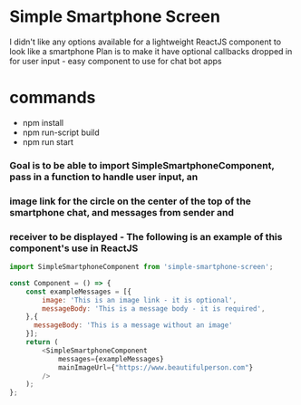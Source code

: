 # Simple Smartphone Screen
I didn't like any options available for a lightweight ReactJS component to look like a smartphone
Plan is to make it have optional callbacks dropped in for user input - easy component to use for chat bot apps

# commands
- npm install
- npm run-script build
- npm run start

### Goal is to be able to import SimpleSmartphoneComponent, pass in a function to handle user input, an
### image link for the circle on the center of the top of the smartphone chat, and messages from sender and
### receiver to be displayed - The following is an example of this component's use in ReactJS
```javascript
import SimpleSmartphoneComponent from 'simple-smartphone-screen';

const Component = () => {
    const exampleMessages = [{
        image: 'This is an image link - it is optional',
        messageBody: 'This is a message body - it is required',
    },{
      messageBody: 'This is a message without an image'	
    }];
    return (
        <SimpleSmartphoneComponent
            messages={exampleMessages}
            mainImageUrl={"https://www.beautifulperson.com"} 
        />
    );
};
```